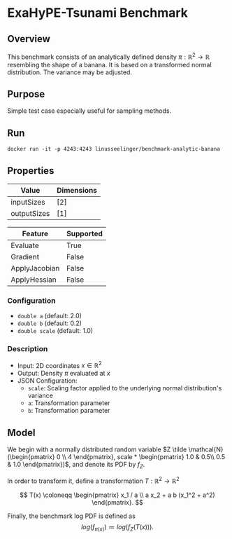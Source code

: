 # ExaHyPE-Tsunami Benchmark

## Overview
This benchmark consists of an analytically defined density $\pi : \mathbb{R}^2 \rightarrow \mathbb{R}$ resembling the shape of a banana. It is based on a transformed normal distribution. The variance may be adjusted.

## Purpose
Simple test case especially useful for sampling methods.

## Run
```
docker run -it -p 4243:4243 linusseelinger/benchmark-analytic-banana
```

## Properties
Value | Dimensions
---|---
inputSizes | [2]
outputSizes | [1]

Feature | Supported
---|---
Evaluate | True
Gradient | False
ApplyJacobian | False
ApplyHessian | False

### Configuration

- `double a` (default: 2.0)
- `double b` (default: 0.2)
- `double scale` (default: 1.0)

### Description

- Input: 2D coordinates $x \in \mathbb{R}^2$
- Output: Density $\pi$ evaluated at $x$
- JSON Configuration:
    - `scale`: Scaling factor applied to the underlying normal distribution's variance
    - `a`: Transformation parameter
    - `b`: Transformation parameter

## Model

We begin with a normally distributed random variable $Z \tilde \mathcal{N}(\begin{pmatrix} 0 \\ 4 \end{pmatrix}, scale * \begin{pmatrix} 1.0 & 0.5\\ 0.5 & 1.0 \end{pmatrix})$, and denote its PDF by $f_Z$.

In order to transform it, define a transformation $T : \mathbb{R}^2 \rightarrow \mathbb{R}^2$

$$ T(x) \coloneqq \begin{pmatrix} x_1 / a \\ a x_2 + a b (x_1^2 + a^2) \end{pmatrix}. $$

Finally, the benchmark log PDF is defined as
$$ log(f_{\pi(x)}) \coloneqq log(f_Z(T(x))). $$
